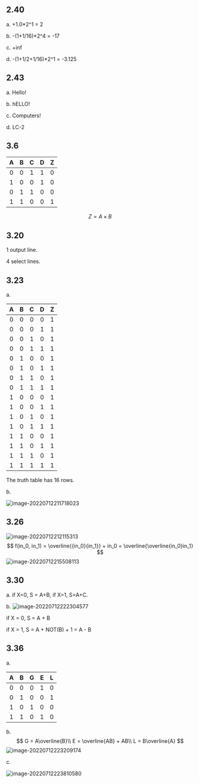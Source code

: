 ## 2.40

a. +1.0*2^1 = 2

b. -(1+1/16)*2^4 = -17

c. +inf

d. -(1+1/2+1/16)*2^1 = -3.125

## 2.43

a. Hello!

b. hELLO!

c. Computers!

d. LC-2

## 3.6

|  A   |  B   |  C   |  D   |  Z   |
| :--: | :--: | :--: | :--: | :--: |
|  0   |  0   |  1   |  1   |  0   |
|  1   |  0   |  0   |  1   |  0   |
|  0   |  1   |  1   |  0   |  0   |
|  1   |  1   |  0   |  0   |  1   |

$$
Z = {A\times{B}}
$$

## 3.20

1 output line.

4 select lines.

## 3.23 

a.

|  A   |  B   |  C   |  D   |  Z   |
| :--: | :--: | :--: | :--: | :--: |
|  0   |  0   |  0   |  0   |  1   |
|  0   |  0   |  0   |  1   |  1   |
|  0   |  0   |  1   |  0   |  1   |
|  0   |  0   |  1   |  1   |  1   |
|  0   |  1   |  0   |  0   |  1   |
|  0   |  1   |  0   |  1   |  1   |
|  0   |  1   |  1   |  0   |  1   |
|  0   |  1   |  1   |  1   |  1   |
|  1   |  0   |  0   |  0   |  1   |
|  1   |  0   |  0   |  1   |  1   |
|  1   |  0   |  1   |  0   |  1   |
|  1   |  0   |  1   |  1   |  1   |
|  1   |  1   |  0   |  0   |  1   |
|  1   |  1   |  0   |  1   |  1   |
|  1   |  1   |  1   |  0   |  1   |
|  1   |  1   |  1   |  1   |  1   |

The truth table has 16 rows.

b.

![image-20220712211718023](E:\typorapic\image-20220712211718023.png)

## 3.26 

![image-20220712212115313](E:\typorapic\image-20220712212115313.png)
$$
f(in_0, in_1) = \overline{{in_0}{in_1}} + in_0 = \overline{\overline{in_0}in_1}
$$
![image-20220712215508113](E:\typorapic\image-20220712215508113.png)

## 3.30 

a. if X=0, S = A+B, if X=1, S=A+C.

b. ![image-20220712222304577](E:\typorapic\image-20220712222304577.png)

if X = 0, S = A + B

if X = 1, S = A + NOT(B) + 1 = A - B

## 3.36

a.

|  A   |  B   |  G   |  E   |  L   |
| :--: | :--: | :--: | :--: | :--: |
|  0   |  0   |  0   |  1   |  0   |
|  0   |  1   |  0   |  0   |  1   |
|  1   |  0   |  1   |  0   |  0   |
|  1   |  1   |  0   |  1   |  0   |

b.
$$
G = A\overline{B}\\
E = \overline{AB} + AB\\
L = B\overline{A}
$$
![image-20220712223209174](E:\typorapic\image-20220712223209174.png)

c.

![image-20220712223810580](E:\typorapic\image-20220712223810580.png)